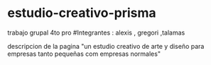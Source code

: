 # estudio-creativo-prisma
trabajo grupal 4to pro
#Integrantes : alexis   , gregori ,talamas

descripcion de la pagina
"un estudio creativo de arte y diseño para empresas tanto pequeñas com empresas normales"
